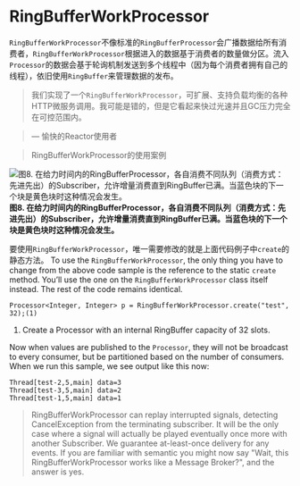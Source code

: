 # RingBufferWorkProcessor

`RingBufferWorkProcessor`不像标准的`RingBufferProcessor`会广播数据给所有消费者，`RingBufferWorkProcessor`根据进入的数据基于消费者的数量做分区。流入`Processor`的数据会基于轮询机制发送到多个线程中（因为每个消费者拥有自己的线程），依旧使用`RingBuffer`来管理数据的发布。

> 我们实现了一个`RingBufferWorkProcessor`，可扩展、支持负载均衡的各种HTTP微服务调用。我可能是错的，但是它看起来快过光速并且GC压力完全在可控范围内。

> — 愉快的Reactor使用者

> RingBufferWorkProcessor的使用案例

![图8. 在给力时间内的RingBufferProcessor，各自消费不同队列（消费方式：先进先出）的Subscriber，允许增量消费直到RingBuffer已满。当蓝色块的下一个块是黄色块时这种情况会发生。](http://projectreactor.io/docs/reference/images/RBWP.png)
**图8. 在给力时间内的RingBufferProcessor，各自消费不同队列（消费方式：先进先出）的Subscriber，允许增量消费直到RingBuffer已满。当蓝色块的下一个块是黄色块时这种情况会发生。**

要使用`RingBufferWorkProcessor`，唯一需要修改的就是上面代码例子中`create`的静态方法。
To use the `RingBufferWorkProcessor`, the only thing you have to change from the above code sample is the reference to the static `create` method. You’ll use the one on the `RingBufferWorkProcessor` class itself instead. The rest of the code remains identical.

```
Processor<Integer, Integer> p = RingBufferWorkProcessor.create("test", 32);(1)
```
1. Create a Processor with an internal RingBuffer capacity of 32 slots.

Now when values are published to the `Processor`, they will not be broadcast to every consumer, but be partitioned based on the number of consumers. When we run this sample, we see output like this now:

```
Thread[test-2,5,main] data=3
Thread[test-3,5,main] data=2
Thread[test-1,5,main] data=1
```

> RingBufferWorkProcessor can replay interrupted signals, detecting CancelException from the terminating subscriber. It will be the only case where a signal will actually be played eventually once more with another Subscriber. We guarantee at-least-once delivery for any events. If you are familiar with semantic you might now say "Wait, this RingBufferWorkProcessor works like a Message Broker?", and the answer is yes.
